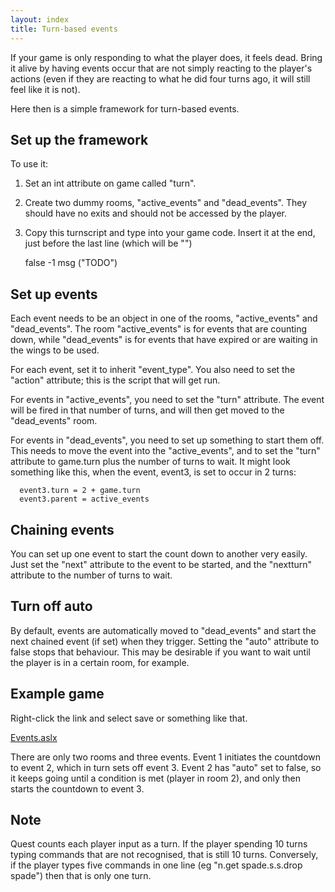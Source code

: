 ```yaml
---
layout: index
title: Turn-based events
---
```


If your game is only responding to what the player does, it feels dead. Bring it alive by having events occur that are not simply reacting to the player's actions (even if they are reacting to what he did four turns ago, it will still feel like it is not).

Here then is a simple framework for turn-based events.

Set up the framework
--------------------

To use it:

1. Set an int attribute on game called "turn".

2. Create two dummy rooms, "active\_events" and "dead\_events". They should have no exits and should not be accessed by the player.

3. Copy this turnscript and type into your game code. Insert it at the end, just before the last line (which will be "</asl>")

      <turnscript name="eventhandler">
        <enabled />
        <script><![CDATA[
          game.turn = game.turn + 1
          foreach (evt, GetDirectChildren (active_events)) {
            if (evt.turn <= game.turn) {
              do (evt, "action")
              if (evt.auto) {
                evt.parent = dead_events
                if (HasAttribute (evt, "next")) {
                  evt.next.turn = evt.nextturn + game.turn
                  evt.next.parent = active_events
                }
              }
            }
          }
        ]]></script>
      </turnscript>

      <type name="event_type">
        <done type="boolean">false</done>
        <auto />
        <turn type="int">-1</turn>
        <action type="script">
          msg ("TODO")
        </action>
      </type>

Set up events
-------------

Each event needs to be an object in one of the rooms, "active\_events" and "dead\_events". The room "active\_events" is for events that are counting down, while "dead\_events" is for events that have expired or are waiting in the wings to be used.

For each event, set it to inherit "event\_type". You also need to set the "action" attribute; this is the script that will get run.

For events in "active\_events", you need to set the "turn" attribute. The event will be fired in that number of turns, and will then get moved to the "dead\_events" room.

For events in "dead\_events", you need to set up something to start them off. This needs to move the event into the "active\_events", and to set the "turn" attribute to game.turn plus the number of turns to wait. It might look something like this, when the event, event3, is set to occur in 2 turns:

      event3.turn = 2 + game.turn
      event3.parent = active_events

Chaining events
---------------

You can set up one event to start the count down to another very easily. Just set the "next" attribute to the event to be started, and the "nextturn" attribute to the number of turns to wait.

Turn off auto
-------------

By default, events are automatically moved to "dead\_events" and start the next chained event (if set) when they trigger. Setting the "auto" attribute to false stops that behaviour. This may be desirable if you want to wait until the player is in a certain room, for example.

Example game
------------

Right-click the link and select save or something like that.

[Events.aslx]({{site.baseurl}}/files/Events.aslx)

There are only two rooms and three events. Event 1 initiates the countdown to event 2, which in turn sets off event 3. Event 2 has "auto" set to false, so it keeps going until a condition is met (player in room 2), and only then starts the countdown to event 3.

Note
----

Quest counts each player input as a turn. If the player spending 10 turns typing commands that are not recognised, that is still 10 turns. Conversely, if the player types five commands in one line (eg "n.get spade.s.s.drop spade") then that is only one turn.
